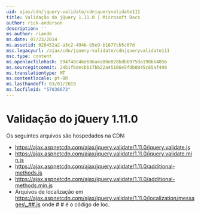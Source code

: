 ```yaml
---
uid: ajax/cdn/jquery-validate/cdnjqueryvalidate111
title: Validação do jQuery 1.11.0 | Microsoft Docs
author: rick-anderson
description: ''
ms.author: riande
ms.date: 07/23/2014
ms.assetid: 028452a2-a3c2-494b-b5e9-b1677cb5c07d
msc.legacyurl: /ajax/cdn/jquery-validate/cdnjqueryvalidate111
msc.type: content
ms.openlocfilehash: 594f40c46e686aea80e028bdbb975da198bb405b
ms.sourcegitcommit: 24b1f6decbb17bb22a45166e5fdb0845c65af498
ms.translationtype: MT
ms.contentlocale: pt-BR
ms.lasthandoff: 03/01/2019
ms.locfileid: "57036673"
---
```

<a name="jquery-validation-1110"></a>Validação do jQuery 1.11.0
====================
Os seguintes arquivos são hospedados na CDN:

- https://ajax.aspnetcdn.com/ajax/jquery.validate/1.11.0/jquery.validate.js
- https://ajax.aspnetcdn.com/ajax/jquery.validate/1.11.0/jquery.validate.min.js
- https://ajax.aspnetcdn.com/ajax/jquery.validate/1.11.0/additional-methods.js
- https://ajax.aspnetcdn.com/ajax/jquery.validate/1.11.0/additional-methods.min.js
- Arquivos de localização em https://ajax.aspnetcdn.com/ajax/jquery.validate/1.11.0/localization/messages\_##.js onde # # é o código de loc.
